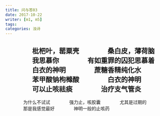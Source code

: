 ```yaml
---
title: 问与答03
date: 2017-10-22
writer: [m1, m5]
tags:
categories: 浊诗
---
```

　　　　枇杷叶，罂粟壳
　　　　桑白皮，薄荷脑
　　　　我思慕你
　　　　有如重罪的囚犯思慕着
　　　　白衣的神明
　　　　蔗糖香精纯化水
　　　　苯甲酸钠枸橼酸
　　　　白衣的神明
　　　　可以止咳祛痰
　　　　治疗支气管炎
---
　　　　为什么不试试
　　　　强力止，咳胶囊
　　　　尤其是过期的
　　　　那是我感觉最好
　　　　神明一般的止咳药
